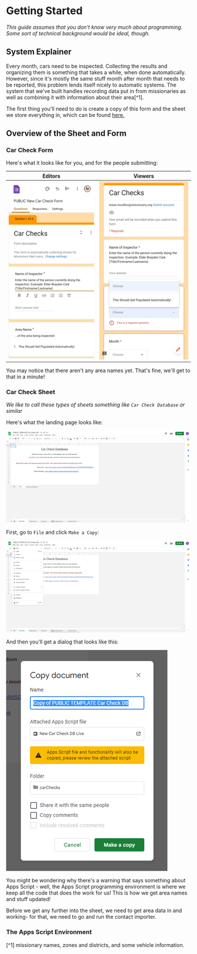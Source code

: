 # Getting Started

*This guide assumes that you don't know very much about programming.  Some sort of technical background would be ideal, though.*

## System Explainer

Every month, cars need to be inspected.  Collecting the results and organizing them is something that takes a while, when done automatically.  However, since it's mostly the same stuff month after month that needs to be reported, this problem lends itself nicely to automatic systems.  The system that we've built handles recording data put in from missionaries as well as combining it with information about their area[^1].

The first thing you'll need to do is create a copy of this form and the sheet we store everything in, which can be found [here.](https://drive.google.com/drive/folders/1HnVDuuphyQnM2Qdk_SFgnXxUgT-xUA0z)

## Overview of the Sheet and Form

### Car Check Form

Here's what it looks like for you, and for the people submitting:

| Editors | Viewers |
| :---: | :----: |
| ![Image of editing view](docs/Form-EditorMode.jpg) | ![Image of viewer mode](docs/Form-ViewerMode.jpg) |

You may notice that there aren't any area names yet.  That's fine, we'll get to that in a minute!

### Car Check Sheet

*We like to call these types of sheets something like ``Car Check Database`` or similar*

Here's what the landing page looks like:

![Sheets - Landing Page](docs/Sheets-Landing-Page.png)

First, go to ``File`` and click ``Make a Copy``:

![Sheets - Make a Copy](docs/Sheets-Make-Copy.png)

And then you'll get a dialog that looks like this:

![Sheets - Copy Dialog](docs/Sheets-Copy-Dialog.png)

You might be wondering why there's a warning that says something about Apps Script - well, the Apps Script programming environment is where we keep all the code that does the work for us!  This is how we get area names and stuff updated!

Before we get any further into the sheet, we need to get area data in and working- for that, we need to go and run the contact importer.

### The Apps Script Environment












[^1] missionary names, zones and districts, and some vehicle information.
